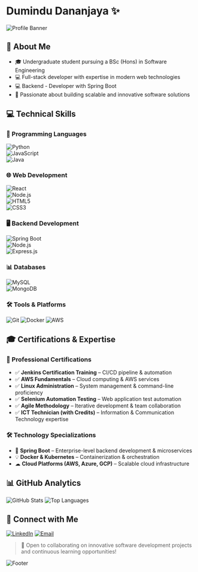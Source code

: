 # Dumindu Dananjaya ✨

![Profile Banner](https://capsule-render.vercel.app/api?type=waving&color=gradient&height=200&section=header&text=Dumindu%20Dananjaya&fontSize=70&animation=fadeIn)

## 🚀 About Me
- 🎓 Undergraduate student pursuing a BSc (Hons) in Software Engineering
- 💻 Full-stack developer with expertise in modern web technologies
- 💻 Backend - Developer with Spring Boot
- 🌟 Passionate about building scalable and innovative software solutions


## 💻 Technical Skills  

### 🔧 Programming Languages  
![Python](https://img.shields.io/badge/-Python-3776AB?style=flat-square&logo=python&logoColor=white)  
![JavaScript](https://img.shields.io/badge/-JavaScript-F7DF1E?style=flat-square&logo=javascript&logoColor=black)  
![Java](https://img.shields.io/badge/-Java-007396?style=flat-square&logo=java&logoColor=white)  

### 🌐 Web Development  
![React](https://img.shields.io/badge/-React-61DAFB?style=flat-square&logo=react&logoColor=black)  
![Node.js](https://img.shields.io/badge/-Node.js-339933?style=flat-square&logo=nodedotjs&logoColor=white)  
![HTML5](https://img.shields.io/badge/-HTML5-E34F26?style=flat-square&logo=html5&logoColor=white)  
![CSS3](https://img.shields.io/badge/-CSS3-1572B6?style=flat-square&logo=css3&logoColor=white)  

### 🖥️ Backend Development  
![Spring Boot](https://img.shields.io/badge/-Spring%20Boot-6DB33F?style=flat-square&logo=spring&logoColor=white)  
![Node.js](https://img.shields.io/badge/-Node.js-339933?style=flat-square&logo=nodedotjs&logoColor=white)  
![Express.js](https://img.shields.io/badge/-Express.js-000000?style=flat-square&logo=express&logoColor=white)  

### 📊 Databases  
![MySQL](https://img.shields.io/badge/-MySQL-4479A1?style=flat-square&logo=mysql&logoColor=white)  
![MongoDB](https://img.shields.io/badge/-MongoDB-47A248?style=flat-square&logo=mongodb&logoColor=white)  

### 🛠 Tools & Platforms
![Git](https://img.shields.io/badge/-Git-F05032?style=flat-square&logo=git&logoColor=white&animation=fadeIn)
![Docker](https://img.shields.io/badge/-Docker-2496ED?style=flat-square&logo=docker&logoColor=white&animation=fadeIn)
![AWS](https://img.shields.io/badge/-AWS-232F3E?style=flat-square&logo=amazonaws&logoColor=white&animation=fadeIn)

## 🎓 Certifications & Expertise  

### 📜 Professional Certifications  
- ✅ **Jenkins Certification Training** – CI/CD pipeline & automation  
- ✅ **AWS Fundamentals** – Cloud computing & AWS services  
- ✅ **Linux Administration** – System management & command-line proficiency  
- ✅ **Selenium Automation Testing** – Web application test automation  
- ✅ **Agile Methodology** – Iterative development & team collaboration  
- ✅ **ICT Technician (with Credits)** – Information & Communication Technology expertise  

### 🛠 Technology Specializations  
- 🚀 **Spring Boot** – Enterprise-level backend development & microservices  
- 💡 **Docker & Kubernetes** – Containerization & orchestration  
- ☁ **Cloud Platforms (AWS, Azure, GCP)** – Scalable cloud infrastructure  


## 📊 GitHub Analytics
![GitHub Stats](https://github-readme-stats.vercel.app/api?username=123ddr&show_icons=true&theme=radical&animation=fadeIn)
![Top Languages](https://github-readme-stats.vercel.app/api/top-langs/?username=123ddr&layout=compact&theme=radical&animation=fadeIn)

## 🤝 Connect with Me
[![LinkedIn](https://img.shields.io/badge/-LinkedIn-0A66C2?style=flat-square&logo=linkedin&logoColor=white&animation=fadeIn)]([https://www.linkedin.com/in/yourlinkedin](https://www.linkedin.com/in/dumindu-dananjaya-rajarathna-148b6b220/))
[![Email](https://img.shields.io/badge/-Email-D14836?style=flat-square&logo=gmail&logoColor=white&animation=fadeIn)](mailto:your.dumindudananjaya123@gmail.com)

> 🌈 Open to collaborating on innovative software development projects and continuous learning opportunities! 

![Footer](https://capsule-render.vercel.app/api?type=waving&color=gradient&height=100&section=footer&animation=fadeIn)
